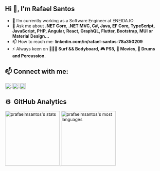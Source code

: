 ## Hi 👋, I'm Rafael Santos


- 🔭 I’m currently working as a Software Engineer at ENEIDA.IO
- 💬 Ask me about **.NET Core, .NET MVC, C#, Java, EF Core, TypeScript, JavaScript, PHP, Angular, React, GraphQL, Flutter, Bootstrap, MUI or Material Design...**
- 📫 How to reach me: **linkedin.com/in/rafael-santos-78a350209**
- ⚡  Always keen on **🌊🏄‍♀️ Surf && Bodyboard, 🎮 PS5, 🍿 Movies, 🥁 Drums and Percussion**.

## 📫 Connect with me:

<p>
   <a href="https://www.facebook.com/pedrorafaelsantoscx/" target="_blank">
        <img align="center" src="https://cdn.jsdelivr.net/npm/simple-icons@3.0.1/icons/facebook.svg" alt="hynzhw" height="20" width="20" />
    </a>
    <a href="https://instagram.com/pedro_rafael_santos" target="_blank">
        <img align="center" src="https://cdn.jsdelivr.net/npm/simple-icons@3.0.1/icons/instagram.svg" alt="hynzhw" height="20" width="20" />
    </a>
    <a href="linkedin.com/in/rafael-santos-78a350209" target="_blank">
        <img align="center" src="https://cdn.jsdelivr.net/npm/simple-icons@3.0.1/icons/linkedin.svg" alt="hynzhw" height="20" width="20" />
    </a>
</p>

## ⚙️ &nbsp;GitHub Analytics

<div>
  <a href="https://github.com/prafaelmsantos">
  <img height="180em" src="https://github-readme-stats-sigma-five.vercel.app/api?username=prafaelmsantos&show_icons=true&theme=vision-friendly-white" alt="prafaelmsantos's stats"/>
  <img height="180em" src="https://github-readme-stats-sigma-five.vercel.app/api/top-langs/?username=prafaelmsantos&layout=compact&theme=vision-friendly-white" alt="prafaelmsantos's most languages"/>
</div>
